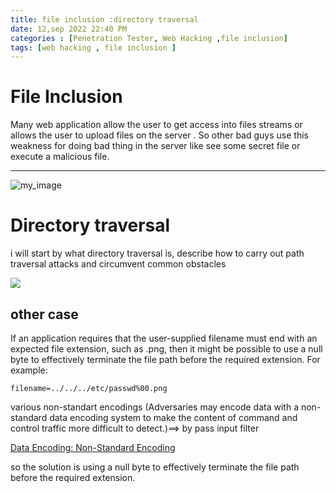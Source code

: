 ```yaml
---
title: file inclusion :directory traversal
date: 12,sep 2022 22:40 PM
categories : [Penetration Tester, Web Hacking ,file inclusion]
tags: [web hacking , file inclusion ]
---
```

# File Inclusion

Many web application  allow the user to get access into files streams or allows the user to upload files on the server . So other bad guys use this weakness for doing bad thing in the server like see some secret file or execute a malicious file.

---

![my_image](/assets/lib/img/3.png)


# Directory traversal
i will start by what directory traversal is, describe how to carry out path traversal attacks and circumvent common obstacles

![](/assets/lib/img/2.png)

## other case 
If an application requires that the user-supplied filename must end with an expected file extension, such as .png, then it might be possible to use a null byte to effectively terminate the file path before the required extension. For example:

```
filename=../../../etc/passwd%00.png
```
various non-standart encodings (Adversaries may encode data with a non-standard data encoding system to make the content of command and control traffic more difficult to detect.)==> by pass input filter

[Data Encoding: Non-Standard Encoding ](https://attack.mitre.org/techniques/T1132/002/)


so the solution is using a null byte to effectively terminate the file path before the required extension. 
